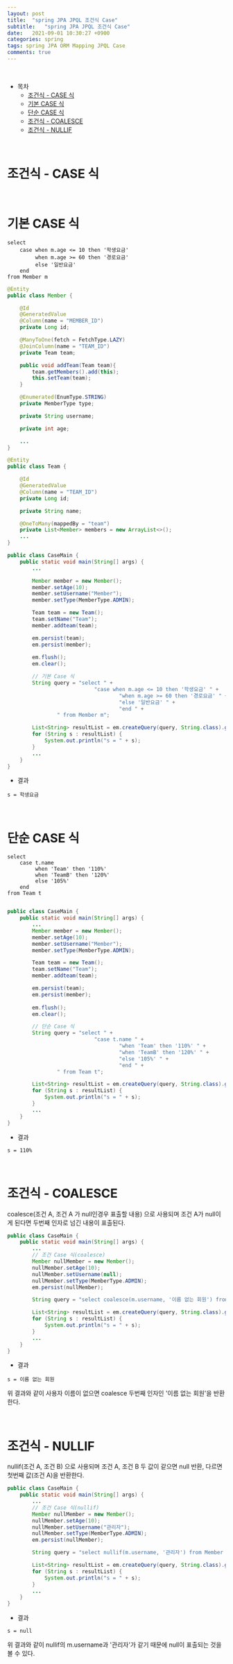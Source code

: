 ```yaml
---
layout: post
title:  "spring JPA JPQL 조건식 Case"
subtitle:   "spring JPA JPQL 조건식 Case"
date:   2021-09-01 10:30:27 +0900
categories: spring
tags: spring JPA ORM Mapping JPQL Case
comments: true
---
```



<br>

- 목차
	- [조건식 - CASE 식](#조건식---case-식)
	- [기본 CASE 식](#기본-case-식)
	- [단순 CASE 식](#단순-case-식)
	- [조건식 - COALESCE](#조건식---coalesce)
	- [조건식 - NULLIF](#조건식---nullif)
    
<br>

# 조건식 - CASE 식

<br>

# 기본 CASE 식

```
select
    case when m.age <= 10 then '학생요금'
         when m.age >= 60 then '경로요금'
         else '일반요금'
    end
from Member m
```

```java
@Entity
public class Member {

    @Id
    @GeneratedValue
    @Column(name = "MEMBER_ID")
    private Long id;

    @ManyToOne(fetch = FetchType.LAZY)
    @JoinColumn(name = "TEAM_ID")
    private Team team;

    public void addTeam(Team team){
        team.getMembers().add(this);
        this.setTeam(team);
    }

    @Enumerated(EnumType.STRING)
    private MemberType type;

    private String username;

    private int age;

    ...
}

@Entity
public class Team {

    @Id
    @GeneratedValue
    @Column(name = "TEAM_ID")
    private Long id;

    private String name;

    @OneToMany(mappedBy = "team")
    private List<Member> members = new ArrayList<>();
    ...
}

public class CaseMain {
    public static void main(String[] args) {
        ...

        Member member = new Member();
        member.setAge(10);
        member.setUsername("Member");
        member.setType(MemberType.ADMIN);

        Team team = new Team();
        team.setName("Team");
        member.addteam(team);

        em.persist(team);
        em.persist(member);
        
        em.flush();
        em.clear();

        // 기본 Case 식
        String query = "select " +
                            "case when m.age <= 10 then '학생요금' " +
                                    "when m.age >= 60 then '경로요금' " +
                                    "else '일반요금' " +
                                    "end " +
                " from Member m";

        List<String> resultList = em.createQuery(query, String.class).getResultList();
        for (String s : resultList) {
            System.out.println("s = " + s);
        }
        ...
    }
}
```

- 결과

```
s = 학생요금
```

<br>

# 단순 CASE 식

```
select
    case t.name 
         when 'Team' then '110%'
         when 'TeamB' then '120%'
         else '105%'
    end
from Team t
```

```java

public class CaseMain {
    public static void main(String[] args) {
        ...
        Member member = new Member();
        member.setAge(10);
        member.setUsername("Member");
        member.setType(MemberType.ADMIN);

        Team team = new Team();
        team.setName("Team");
        member.addteam(team);

        em.persist(team);
        em.persist(member);
        
        em.flush();
        em.clear();

        // 단순 Case 식
        String query = "select " +
                            "case t.name " +
                                    "when 'Team' then '110%' " +
                                    "when 'TeamB' then '120%' " +
                                    "else '105%' " +
                                    "end " +
                " from Team t";

        List<String> resultList = em.createQuery(query, String.class).getResultList();
        for (String s : resultList) {
            System.out.println("s = " + s);
        }
        ...
    }
}
```

- 결과

```
s = 110%
```

<br>

# 조건식 - COALESCE

coalesce(조건 A, 조건 A 가 null인경우 표출할 내용) 으로 사용되며 조건 A가 null이게 된다면 두번째 인자로 넘긴 내용이 표출된다.

```java
public class CaseMain {
    public static void main(String[] args) {
        ...
        // 조건 Case 식(coalesce)
        Member nullMember = new Member();
        nullMember.setAge(10);
        nullMember.setUsername(null);
        nullMember.setType(MemberType.ADMIN);
        em.persist(nullMember);

        String query = "select coalesce(m.username, '이름 없는 회원') from Member m";

        List<String> resultList = em.createQuery(query, String.class).getResultList();
        for (String s : resultList) {
            System.out.println("s = " + s);
        }
        ...
    }
}
```

- 결과

```
s = 이름 없는 회원
```

위 결과와 같이 사용자 이름이 없으면 coalesce 두번째 인자인 '이름 없는 회원'을 반환한다.

<br>

# 조건식 - NULLIF

nullif(조건 A, 조건 B) 으로 사용되며 조건 A, 조건 B 두 값이 같으면 null 반환, 다르면 첫번째 값(조건 A)을 반환한다.

```java
public class CaseMain {
    public static void main(String[] args) {
        ...
        // 조건 Case 식(nullif)
        Member nullMember = new Member();
        nullMember.setAge(10);
        nullMember.setUsername("관리자");
        nullMember.setType(MemberType.ADMIN);
        em.persist(nullMember);

        String query = "select nullif(m.username, '관리자') from Member m";

        List<String> resultList = em.createQuery(query, String.class).getResultList();
        for (String s : resultList) {
            System.out.println("s = " + s);
        }
        ...
    }
}
```

- 결과

```
s = null
```

위 결과와 같이 nullif의 m.username과 '관리자'가 같기 때문에 null이 표출되는 것을 볼 수 있다.

<br>

<br><br><br>
## References 및 사진 출처

> __김영한의 자바 ORM 표준 JPA 프로그래밍 - 기본편__